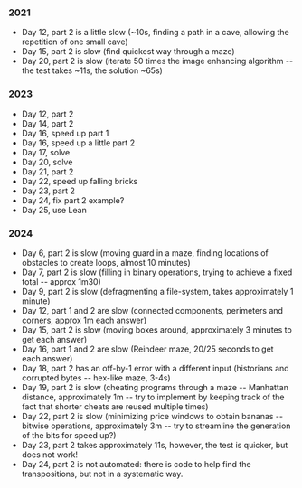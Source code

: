 ### 2021

* Day 12, part 2 is a little slow (~10s, finding a path in a cave,
  allowing the repetition of one small cave)
* Day 15, part 2 is slow (find quickest way through a maze)
* Day 20, part 2 is slow (iterate 50 times the image enhancing algorithm -- the test takes ~11s, the solution ~65s)

### 2023

* Day 12, part 2
* Day 14, part 2
* Day 16, speed up part 1
* Day 16, speed up a little part 2
* Day 17, solve
* Day 20, solve
* Day 21, part 2
* Day 22, speed up falling bricks
* Day 23, part 2
* Day 24, fix part 2 example?
* Day 25, use Lean

### 2024

* Day 6, part 2 is slow (moving guard in a maze, finding locations of obstacles to create loops, almost 10 minutes)
* Day 7, part 2 is slow (filling in binary operations, trying to achieve a fixed total -- approx 1m30)
* Day 9, part 2 is slow (defragmenting a file-system, takes approximately 1 minute)
* Day 12, part 1 and 2 are slow (connected components, perimeters and corners, approx 1m each answer)
* Day 15, part 2 is slow (moving boxes around, approximately 3 minutes to get each answer)
* Day 16, part 1 and 2 are slow (Reindeer maze, 20/25 seconds to get each answer)
* Day 18, part 2 has an off-by-1 error with a different input (historians and corrupted bytes --
  hex-like maze, 3-4s)
* Day 19, part 2 is slow (cheating programs through a maze -- Manhattan distance,
  approximately 1m -- try to implement by keeping track of the fact that shorter cheats are reused
  multiple times)
* Day 22, part 2 is slow (minimizing price windows to obtain bananas -- bitwise operations,
  approximately 3m -- try to streamline the generation of the bits for speed up?)
* Day 23, part 2 takes approximately 11s, however, the test is quicker, but does not work!
* Day 24, part 2 is not automated: there is code to help find the transpositions, but not in a systematic way.
